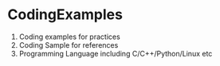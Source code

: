 # CodingExamples

1. Coding examples for practices
2. Coding Sample for references
3. Programming Language including C/C++/Python/Linux etc
